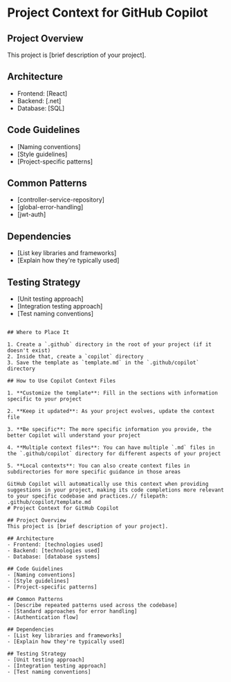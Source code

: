 # Project Context for GitHub Copilot

## Project Overview
This project is [brief description of your project].

## Architecture
- Frontend: [React]
- Backend: [.net]
- Database: [SQL]

## Code Guidelines
- [Naming conventions]
- [Style guidelines]
- [Project-specific patterns]

## Common Patterns
- [controller-service-repository]
- [global-error-handling]
- [jwt-auth]

## Dependencies
- [List key libraries and frameworks]
- [Explain how they're typically used]

## Testing Strategy
- [Unit testing approach]
- [Integration testing approach]
- [Test naming conventions]
```

## Where to Place It

1. Create a `.github` directory in the root of your project (if it doesn't exist)
2. Inside that, create a `copilot` directory
3. Save the template as `template.md` in the `.github/copilot` directory

## How to Use Copilot Context Files

1. **Customize the template**: Fill in the sections with information specific to your project
   
2. **Keep it updated**: As your project evolves, update the context file

3. **Be specific**: The more specific information you provide, the better Copilot will understand your project

4. **Multiple context files**: You can have multiple `.md` files in the `.github/copilot` directory for different aspects of your project

5. **Local contexts**: You can also create context files in subdirectories for more specific guidance in those areas

GitHub Copilot will automatically use this context when providing suggestions in your project, making its code completions more relevant to your specific codebase and practices.// filepath: .github/copilot/template.md
# Project Context for GitHub Copilot

## Project Overview
This project is [brief description of your project].

## Architecture
- Frontend: [technologies used]
- Backend: [technologies used]
- Database: [database systems]

## Code Guidelines
- [Naming conventions]
- [Style guidelines]
- [Project-specific patterns]

## Common Patterns
- [Describe repeated patterns used across the codebase]
- [Standard approaches for error handling]
- [Authentication flow]

## Dependencies
- [List key libraries and frameworks]
- [Explain how they're typically used]

## Testing Strategy
- [Unit testing approach]
- [Integration testing approach]
- [Test naming conventions]